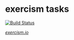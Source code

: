 # exercism tasks

[![Build Status](https://travis-ci.org/Marpop/exercism-tasks.svg?branch=master)](https://travis-ci.org/Marpop/exercism-tasks)

[*exercism.io*](http://exercism.io/)
